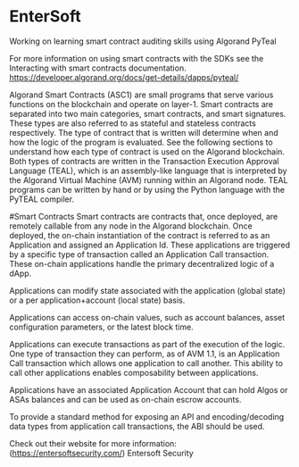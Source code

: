# EnterSoft
Working on learning smart contract auditing skills using Algorand PyTeal


For more information on using smart contracts with the SDKs see the Interacting with smart contracts documentation.
https://developer.algorand.org/docs/get-details/dapps/pyteal/

Algorand Smart Contracts (ASC1) are small programs that serve various functions on the blockchain and operate on layer-1. Smart contracts are separated into two main categories, smart contracts, and smart signatures. These types are also referred to as stateful and stateless contracts respectively. The type of contract that is written will determine when and how the logic of the program is evaluated. See the following sections to understand how each type of contract is used on the Algorand blockchain. Both types of contracts are written in the Transaction Execution Approval Language (TEAL), which is an assembly-like language that is interpreted by the Algorand Virtual Machine (AVM) running within an Algorand node. TEAL programs can be written by hand or by using the Python language with the PyTEAL compiler.

#Smart Contracts
Smart contracts are contracts that, once deployed, are remotely callable from any node in the Algorand blockchain. Once deployed, the on-chain instantiation of the contract is referred to as an Application and assigned an Application Id. These applications are triggered by a specific type of transaction called an Application Call transaction. These on-chain applications handle the primary decentralized logic of a dApp.

Applications can modify state associated with the application (global state) or a per application+account (local state) basis.

Applications can access on-chain values, such as account balances, asset configuration parameters, or the latest block time.

Applications can execute transactions as part of the execution of the logic. One type of transaction they can perform, as of AVM 1.1, is an Application Call transaction which allows one application to call another. This ability to call other applications enables composability between applications.

Applications have an associated Application Account that can hold Algos or ASAs balances and can be used as on-chain escrow accounts.

To provide a standard method for exposing an API and encoding/decoding data types from application call transactions, the ABI should be used.

Check out their website for more information: 
(https://entersoftsecurity.com/) Entersoft Security
